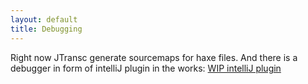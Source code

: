 ```yaml
---
layout: default
title: Debugging
---
```


Right now JTransc generate sourcemaps for haxe files. And there is a debugger in form of intelliJ plugin in the works:
[WIP intelliJ plugin](/usage/intellij)
